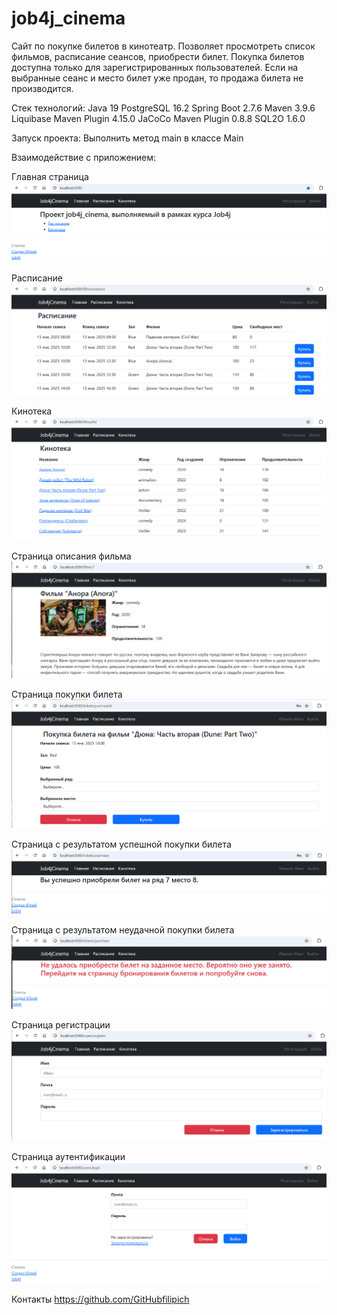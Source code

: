 # job4j_cinema
Сайт по покупке билетов в кинотеатр.
Позволяет просмотреть список фильмов, расписание сеансов, приобрести билет.
Покупка билетов доступна только для зарегистрированных пользователей.
Если на выбранные сеанс и место билет уже продан, то продажа билета не производится. 

Стек технологий:
Java 19
PostgreSQL 16.2
Spring Boot 2.7.6
Maven 3.9.6
Liquibase Maven Plugin 4.15.0
JaCoCo Maven Plugin 0.8.8
SQL2O 1.6.0

Запуск проекта:
Выполнить метод main в классе Main

Взаимодействие с приложением:

Главная страница
![screen_main.png](img/screen_main.png)

Расписание
![screen_sessions.png](img/screen_sessions.png)

Кинотека
![screen_films.png](img/screen_films.png)

Страница описания фильма
![screen_film_description.png](img/screen_film_description.png)

Страница покупки билета
![screen_buy_ticket.png](img/screen_buy_ticket.png)

Страница с результатом успешной покупки билета
![screen_buy_ticket_ok.png](img/screen_buy_ticket_ok.png)

Страница с результатом неудачной покупки билета
![screen_buy_ticket_error.png](img/screen_buy_ticket_error.png)

Страница регистрации
![screen_registration.png](img/screen_registration.png)

Страница аутентификации
![screen_login.png](img/screen_login.png)

Контакты
https://github.com/GitHubfilipich